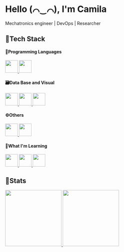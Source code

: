 <!--
**Reyko-Space/Reyko-Space** is a ✨ _special_ ✨ repository because its `README.md` (this file) appears on your GitHub profile.

Here are some ideas to get you started:

- 🔭 I’m currently working on ...
- 🌱 I’m currently learning ...
- 👯 I’m looking to collaborate on ...
- 🤔 I’m looking for help with ...
- 💬 Ask me about ...
- 📫 How to reach me: ...
- 😄 Pronouns: ...
- ⚡ Fun fact: ...
-->

# Hello (⌒‿⌒), I'm Camila
Mechatronics engineer | DevOps | Researcher

## 🦾Tech Stack
#### 📢Programming Languages
<a href="https://www.arduino.cc" target="_blank" rel="noreferrer">
<img src="https://cdn.jsdelivr.net/gh/devicons/devicon/icons/arduino/arduino-original.svg" width="40" height="40"/> </a>
<a href="https://www.python.org" target="_blank" rel="noreferrer">
<img src="https://cdn.jsdelivr.net/gh/devicons/devicon/icons/python/python-original.svg" width="40" height="40"/> </a>

#### 🗃Data Base and Visual
<a href="https://grafana.com" target="_blank" rel="noreferrer">
<img src="https://cdn.jsdelivr.net/gh/devicons/devicon/icons/grafana/grafana-original.svg" width="40" height="40"/> </a>
<a href="https://www.mysql.com" target="_blank" rel="noreferrer">
<img src="https://cdn.jsdelivr.net/gh/devicons/devicon/icons/mysql/mysql-original.svg" width="40" height="40"/> </a>
<a href="https://www.postgresql.org" target="_blank" rel="noreferrer">
<img src="https://cdn.jsdelivr.net/gh/devicons/devicon/icons/postgresql/postgresql-original.svg" width="40" height="40"/> </a>

#### ⚙Others
<a href="https://www.docker.com" target="_blank" rel="noreferrer">
<img src="https://cdn.jsdelivr.net/gh/devicons/devicon/icons/docker/docker-original.svg" width="40" height="40"/> </a>
<a href="https://git-scm.com" target="_blank" rel="noreferrer">
<img src="https://cdn.jsdelivr.net/gh/devicons/devicon/icons/git/git-original.svg" width="40" height="40"/> </a>

#### 📖What I'm Learning
<a href="https://aws.amazon.com" target="_blank" rel="noreferrer">
<img src="https://cdn.jsdelivr.net/gh/devicons/devicon/icons/amazonwebservices/amazonwebservices-original.svg" width="40" height="40"/> </a>
<a href="https://portal.azure.com" target="_blank" rel="noreferrer">
<img src="https://cdn.jsdelivr.net/gh/devicons/devicon/icons/azure/azure-original.svg" width="40" height="40"/> </a>
<a href="https://kubernetes.io" target="_blank" rel="noreferrer">
<img src="https://cdn.jsdelivr.net/gh/devicons/devicon/icons/kubernetes/kubernetes-plain.svg" width="40" height="40"/> </a>

## 📌Stats
<div>
<a href="https://github.com/Reyko-Space">
<img height="180em" src="https://github-readme-stats.vercel.app/api/top-langs/?username=Reyko-Space&layout=compact&langs_count=7&theme=dracula"/>
<img height="180em" src="https://github-readme-stats.vercel.app/api?username=Reyko-Space&show_icons=true&theme=dracula&include_all_commits=true&count_private=true"/>
</div>
